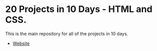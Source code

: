 # 20 Projects in 10 Days - HTML and CSS.

This is the main repository for all of the projects in 10 days.

-   [Website](https://iam-azhaar.github.io/20projects-in-10days/)